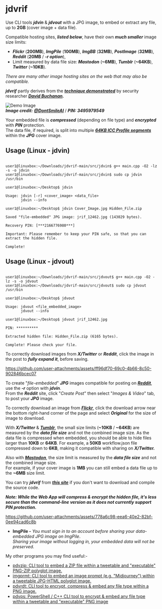 # jdvrif

Use CLI tools ***jdvin*** & ***jdvout*** with a JPG image, to embed or extract any file, up to **2GB** (cover image + data file).  

Compatible hosting sites, ***listed below***, have their own ***much smaller*** image size limits:
* ***Flickr*** (**200MB**), ***ImgPile*** (**100MB**), ***ImgBB*** (**32MB**), ***PostImage*** (**32MB**), ***Reddit*** (**20MB** / ***-r option***),
* Limit measured by data file size: ***Mastodon*** (**~6MB**), ***Tumblr*** (**~64KB**), ***Twitter*** (**~10KB**).
  
*There are many other image hosting sites on the web that may also be compatible.*  

***jdvrif*** partly derives from the ***[technique demonstrated](https://www.vice.com/en/article/bj4wxm/tiny-picture-twitter-complete-works-of-shakespeare-steganography)*** by security researcher ***[David Buchanan](https://www.da.vidbuchanan.co.uk/).*** 

![Demo Image](https://github.com/CleasbyCode/jdvrif/blob/main/demo_image/jrif_72607.jpg)  
***Image credit:*** [***@DontSmileAI***](https://x.com/DontSmileAI) / ***PIN: 3495979549***

Your embedded file is ***compressed*** (depending on file type) and ***encrypted*** with ***PIN*** protection.  
The data file, if required, is split into multiple [***64KB ICC Profile segments***](https://youtu.be/qduwJjtT-tY) within the ***JPG*** cover image.  
## Usage (Linux - jdvin)

```console

user1@linuxbox:~/Downloads/jdvrif-main/src/jdvin$ g++ main.cpp -O2 -lz -s -o jdvin
user1@linuxbox:~/Downloads/jdvrif-main/src/jdvin$ sudo cp jdvin /usr/bin

user1@linuxbox:~/Desktop$ jdvin 

Usage: jdvin [-r] <cover_image> <data_file>  
       jdvin --info

user1@linuxbox:~/Desktop$ jdvin Cover_Image.jpg Hidden_File.zip
  
Saved "file-embedded" JPG image: jrif_12462.jpg (143029 bytes).

Recovery PIN: [***2166776980***]

Important: Please remember to keep your PIN safe, so that you can extract the hidden file.

Complete!

```
## Usage (Linux - jdvout)

```console

user1@linuxbox:~/Downloads/jdvrif-main/src/jdvout$ g++ main.cpp -O2 -lz -s -o jdvout
user1@linuxbox:~/Downloads/jdvrif-main/src/jdvout$ sudo cp jdvout /usr/bin

user1@linuxbox:~/Desktop$ jdvout

Usage: jdvout <file_embedded_image>
       jdvout --info
        
user1@linuxbox:~/Desktop$ jdvout jrif_12462.jpg

PIN: **********

Extracted hidden file: Hidden_File.zip (6165 bytes).

Complete! Please check your file.

```
To correctly download images from ***X/Twitter*** or ***Reddit***, click the image in the post to ***fully expand it***, before saving.  

https://github.com/user-attachments/assets/ff96df70-69c0-4b66-8c50-902846bcec07

To create "*file-embedded*" ***JPG*** images compatible for posting on [***Reddit***](https://youtu.be/Ltq7bRRzuYo), use the ***-r*** option with ***jdvin***.  
From the ***Reddit*** site, click "*Create Post*" then select "*Images & Video*" tab, to post your ***JPG*** image.

To correctly download an image from [***Flickr***](https://youtu.be/kg_MJHQuzLY), click the download arrow near the bottom right-hand corner of the page and select ***Original*** for the size of image to download.

With ***X/Twitter*** & [***Tumblr***](https://youtu.be/8lIyLbx7CO8), the small size limits (**~10KB** / **~64KB**) are measured by the ***data file size*** and not the combined image size.
As the data file is compressed when embedded, you should be able to hide files larger than **10KB** or **64KB**.
For example, a **50KB** workflow.json file compressed down to **6KB**, making it compatible with sharing on ***X/Twitter.***

Also with [***Mastodon***](https://youtu.be/rnLf3W60IKQ), the size limit is measured by the ***data file size*** and not the combined image size.  
For example, if your cover image is **1MB** you can still embed a data file up to the **~6MB** size limit.

You can try ***jdvrif*** from [***this site***](https://cleasbycode.co.uk/jdvrif/index/) if you don't want to download and compile the source code.  

***Note: While the Web App will compress & encrypt the hidden file, it's less secure than the command-line version as it does not currently support PIN protection.***

https://github.com/user-attachments/assets/778a6c98-eea6-40e2-82bf-0ee94cad6c8b

* **ImgPile -** *You must sign in to an account before sharing your data-embedded JPG image on ImgPile*.  
*Sharing your image without logging in, your embedded data will not be preserved.*

My other programs you may find useful:-  

* [pdvzip: CLI tool to embed a ZIP file within a tweetable and "executable" PNG-ZIP polyglot image.](https://github.com/CleasbyCode/pdvzip)
* [imgprmt: CLI tool to embed an image prompt (e.g. "Midjourney") within a tweetable JPG-HTML polyglot image.](https://github.com/CleasbyCode/imgprmt)
* [pdvrdt: CLI tool to encrypt, compress & embed any file type within a PNG image.](https://github.com/CleasbyCode/pdvrdt)
* [pdvps: PowerShell / C++ CLI tool to encrypt & embed any file type within a tweetable and "executable" PNG image](https://github.com/CleasbyCode/pdvps)   

##

